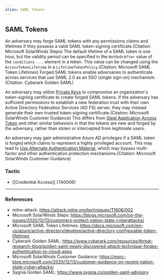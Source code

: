 ```yaml
---
alias: SAML Tokens
---
```


## SAML Tokens

An adversary may forge SAML tokens with any permissions claims and lifetimes if they possess a valid SAML token-signing certificate.(Citation: Microsoft SolarWinds Steps) The default lifetime of a SAML token is one hour, but the validity period can be specified in the <code>NotOnOrAfter</code> value of the <code>conditions ...</code> element in a token. This value can be changed using the <code>AccessTokenLifetime</code> in a <code>LifetimeTokenPolicy</code>.(Citation: Microsoft SAML Token Lifetimes) Forged SAML tokens enable adversaries to authenticate across services that use SAML 2.0 as an SSO (single sign-on) mechanism.(Citation: Cyberark Golden SAML)

An adversary may utilize [Private Keys](https://attack.mitre.org/techniques/T1552/004) to compromise an organization's token-signing certificate to create forged SAML tokens. If the adversary has sufficient permissions to establish a new federation trust with their own Active Directory Federation Services (AD FS) server, they may instead generate their own trusted token-signing certificate.(Citation: Microsoft SolarWinds Customer Guidance) This differs from [Steal Application Access Token](https://attack.mitre.org/techniques/T1528) and other similar behaviors in that the tokens are new and forged by the adversary, rather than stolen or intercepted from legitimate users.

An adversary may gain administrative Azure AD privileges if a SAML token is forged which claims to represent a highly privileged account. This may lead to [Use Alternate Authentication Material](https://attack.mitre.org/techniques/T1550), which may bypass multi-factor and other authentication protection mechanisms.(Citation: Microsoft SolarWinds Customer Guidance)


### Tactic

- [[Credential Access]] (TA0006)


---
### References

- mitre-attack: https://attack.mitre.org/techniques/T1606/002
- Microsoft SolarWinds Steps: https://blogs.microsoft.com/on-the-issues/2020/12/13/customers-protect-nation-state-cyberattacks/
- Microsoft SAML Token Lifetimes: https://docs.microsoft.com/en-us/azure/active-directory/develop/active-directory-configurable-token-lifetimes
- Cyberark Golden SAML: https://www.cyberark.com/resources/threat-research-blog/golden-saml-newly-discovered-attack-technique-forges-authentication-to-cloud-apps
- Microsoft SolarWinds Customer Guidance: https://msrc-blog.microsoft.com/2020/12/13/customer-guidance-on-recent-nation-state-cyber-attacks/
- Sygnia Golden SAML: https://www.sygnia.co/golden-saml-advisory
